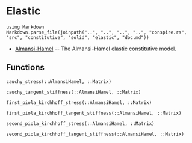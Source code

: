 # Elastic

```@eval
using Markdown
Markdown.parse_file(joinpath("..", "..", "..", "..", "conspire.rs", "src", "constitutive", "solid", "elastic", "doc.md"))
```

* [Almansi-Hamel](elastic/almansi_hamel.md) -- The Almansi-Hamel elastic constitutive model.

## Functions

```@docs
cauchy_stress(::AlmansiHamel, ::Matrix)
```

```@docs
cauchy_tangent_stiffness(::AlmansiHamel, ::Matrix)
```

```@docs
first_piola_kirchhoff_stress(::AlmansiHamel, ::Matrix)
```

```@docs
first_piola_kirchhoff_tangent_stiffness(::AlmansiHamel, ::Matrix)
```

```@docs
second_piola_kirchhoff_stress(::AlmansiHamel, ::Matrix)
```

```@docs
second_piola_kirchhoff_tangent_stiffness(::AlmansiHamel, ::Matrix)
```
